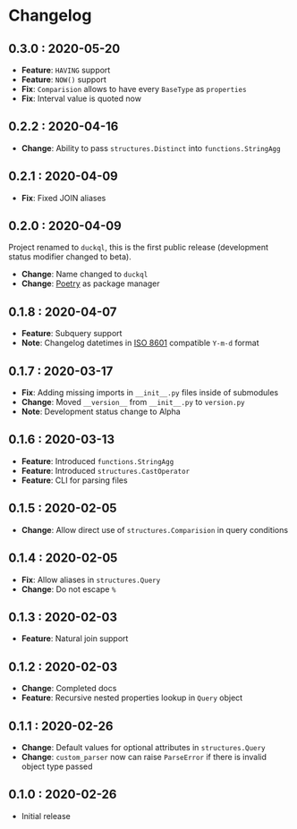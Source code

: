 # Changelog

## 0.3.0 : 2020-05-20

- **Feature**: `HAVING` support
- **Feature**: `NOW()` support
- **Fix**: `Comparision` allows to have every `BaseType` as `properties`
- **Fix**: Interval value is quoted now

## 0.2.2 : 2020-04-16

- **Change**: Ability to pass `structures.Distinct` into `functions.StringAgg`

## 0.2.1 : 2020-04-09

- **Fix**: Fixed JOIN aliases

## 0.2.0 : 2020-04-09

Project renamed to `duckql`, this is the first public release (development status modifier changed to beta).

- **Change**: Name changed to `duckql`
- **Change**: [Poetry](https://python-poetry.org/) as package manager

## 0.1.8 : 2020-04-07

- **Feature**: Subquery support
- **Note**: Changelog datetimes in [ISO 8601](https://en.wikipedia.org/wiki/ISO_8601) compatible `Y-m-d` format

## 0.1.7 : 2020-03-17

- **Fix**: Adding missing imports in `__init__.py` files inside of submodules
- **Change**: Moved `__version__` from `__init__.py` to `version.py`
- **Note**: Development status change to Alpha

## 0.1.6 : 2020-03-13

- **Feature**: Introduced `functions.StringAgg`
- **Feature**: Introduced `structures.CastOperator`
- **Feature**: CLI for parsing files

## 0.1.5 : 2020-02-05

- **Change**: Allow direct use of `structures.Comparision` in query conditions

## 0.1.4 : 2020-02-05

- **Fix**: Allow aliases in `structures.Query`
- **Change**: Do not escape `%`

## 0.1.3 : 2020-02-03

- **Feature**: Natural join support

## 0.1.2 : 2020-02-03

- **Change**: Completed docs
- **Feature**: Recursive nested properties lookup in `Query` object

## 0.1.1 : 2020-02-26

- **Change**: Default values for optional attributes in `structures.Query`
- **Change**: `custom_parser` now can raise `ParseError` if there is invalid object type passed

## 0.1.0 : 2020-02-26

- Initial release
